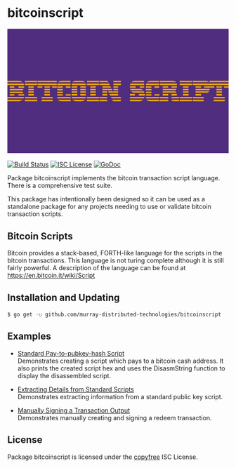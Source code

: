 bitcoinscript
========
![Script Logo](./images/script-logo.jpg)

[![Build Status](https://travis-ci.org/murray-distributed-technologies/bitcoinscript.png?branch=master)](https://travis-ci.org/murray-distributed-technologies/bitcoinscript)
[![ISC License](http://img.shields.io/badge/license-ISC-blue.svg)](http://copyfree.org)
[![GoDoc](https://godoc.org/github.com/murray-distributed-technologies/bitcoinscript?status.png)](http://godoc.org/github.com/murray-distributed-technologies/bitcoinscript)

Package bitcoinscript implements the bitcoin transaction script language.  There is
a comprehensive test suite.

This package has intentionally been designed so it can be used as a standalone
package for any projects needing to use or validate bitcoin transaction scripts.

## Bitcoin Scripts

Bitcoin provides a stack-based, FORTH-like language for the scripts in
the bitcoin transactions.  This language is not turing complete
although it is still fairly powerful.  A description of the language
can be found at https://en.bitcoin.it/wiki/Script

## Installation and Updating

```bash
$ go get -u github.com/murray-distributed-technologies/bitcoinscript
```

## Examples

* [Standard Pay-to-pubkey-hash Script](http://godoc.org/github.com/murray-distributed-technologies/bitcoinscript#example-PayToAddrScript)  
  Demonstrates creating a script which pays to a bitcoin cash address.  It also
  prints the created script hex and uses the DisasmString function to display
  the disassembled script.

* [Extracting Details from Standard Scripts](http://godoc.org/github.com/murray-distributed-technologies/bitcoinscript#example-ExtractPkScriptAddrs)  
  Demonstrates extracting information from a standard public key script.

* [Manually Signing a Transaction Output](http://godoc.org/github.com/murray-distributed-technologies/bitcoinscript#example-SignTxOutput)  
  Demonstrates manually creating and signing a redeem transaction.

## License

Package bitcoinscript is licensed under the [copyfree](http://copyfree.org) ISC
License.

